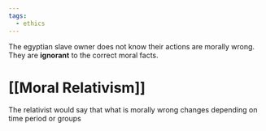 ```yaml
---
tags:
  - ethics
---
```

The egyptian slave owner does not know their actions are morally wrong.
They are **ignorant** to the correct moral facts.
# [[Moral Relativism]]
The relativist would say that what is morally wrong changes depending on time period or groups